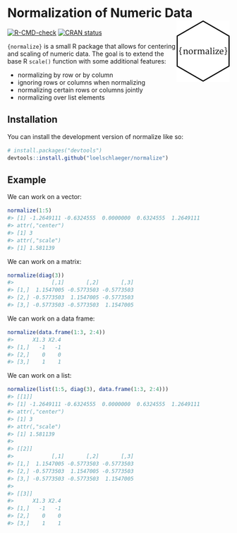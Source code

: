 
<!-- README.md is generated from README.Rmd. Please edit that file -->

# Normalization of Numeric Data <img src="man/figures/logo.png" align="right" height="139" alt="" />

<!-- badges: start -->

[![R-CMD-check](https://github.com/loelschlaeger/normalize/actions/workflows/R-CMD-check.yaml/badge.svg)](https://github.com/loelschlaeger/normalize/actions/workflows/R-CMD-check.yaml)
[![CRAN
status](https://www.r-pkg.org/badges/version/normalize)](https://CRAN.R-project.org/package=normalize)
<!-- badges: end -->

`{normalize}` is a small R package that allows for centering and scaling
of numeric data. The goal is to extend the base R `scale()` function
with some additional features:

- normalizing by row or by column
- ignoring rows or columns when normalizing
- normalizing certain rows or columns jointly
- normalizing over list elements

## Installation

You can install the development version of normalize like so:

``` r
# install.packages("devtools")
devtools::install.github("loelschlaeger/normalize")
```

## Example

We can work on a vector:

``` r
normalize(1:5)
#> [1] -1.2649111 -0.6324555  0.0000000  0.6324555  1.2649111
#> attr(,"center")
#> [1] 3
#> attr(,"scale")
#> [1] 1.581139
```

We can work on a matrix:

``` r
normalize(diag(3))
#>            [,1]       [,2]       [,3]
#> [1,]  1.1547005 -0.5773503 -0.5773503
#> [2,] -0.5773503  1.1547005 -0.5773503
#> [3,] -0.5773503 -0.5773503  1.1547005
```

We can work on a data frame:

``` r
normalize(data.frame(1:3, 2:4))
#>      X1.3 X2.4
#> [1,]   -1   -1
#> [2,]    0    0
#> [3,]    1    1
```

We can work on a list:

``` r
normalize(list(1:5, diag(3), data.frame(1:3, 2:4)))
#> [[1]]
#> [1] -1.2649111 -0.6324555  0.0000000  0.6324555  1.2649111
#> attr(,"center")
#> [1] 3
#> attr(,"scale")
#> [1] 1.581139
#> 
#> [[2]]
#>            [,1]       [,2]       [,3]
#> [1,]  1.1547005 -0.5773503 -0.5773503
#> [2,] -0.5773503  1.1547005 -0.5773503
#> [3,] -0.5773503 -0.5773503  1.1547005
#> 
#> [[3]]
#>      X1.3 X2.4
#> [1,]   -1   -1
#> [2,]    0    0
#> [3,]    1    1
```
